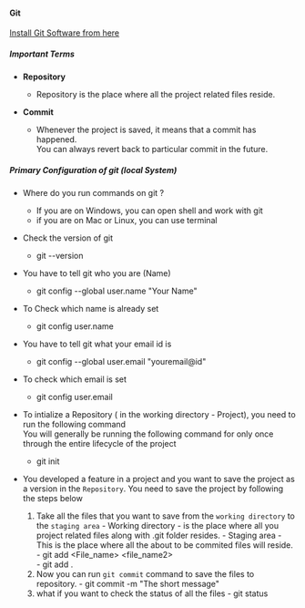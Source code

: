 #### Git 

[Install Git Software from here](https://git-scm.com)

##### Important Terms
- **Repository**
  - Repository is the place where all the project related files reside.
  
- **Commit**
  - Whenever the project is saved, it means that a commit has happened.</br>
    You can always revert back to particular commit in the future.
    
##### Primary Configuration of git (local System)
- Where do you run commands on git ?
  - If you are on Windows, you can open shell and work with git
  - if you are on Mac or Linux, you can use terminal
- Check the version of git
  - git --version
- You have to tell git who you are (Name)
  - git config --global user.name "Your Name"
- To Check which name is already set
  - git config user.name
- You have to tell git what your email id is
  - git config --global user.email "youremail@id"
- To check which email is set
  - git config user.email
  
- To intialize a Repository ( in the working directory - Project), you need to run the following command</br>
  You will generally be running the following command for only once through the entire lifecycle of
  the project
  - git init
  
- You developed a feature in a project and you want to save the project as a version in the 
  ```Repository```. You need to save the project by following the steps below
    1. Take all the files that you want to save from the ```working directory``` to the ```staging area```
      - Working directory - is the place where all you project related files along with .git folder resides.
      - Staging area - This is the place where all the about to be commited files will reside. </br>
      - git add <File_name> <file_name2> </br>
      - git add .</br>
    2. Now you can run ```git commit``` command to save the files to repository.
      - git commit -m "The short message"
    3. what if you want to check the status of all the files
      - git status
  

  

